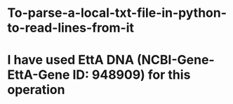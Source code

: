 # To-parse-a-local-txt-file-in-python-to-read-lines-from-it
# I have used EttA DNA (NCBI-Gene-EttA-Gene ID: 948909) for this operation
